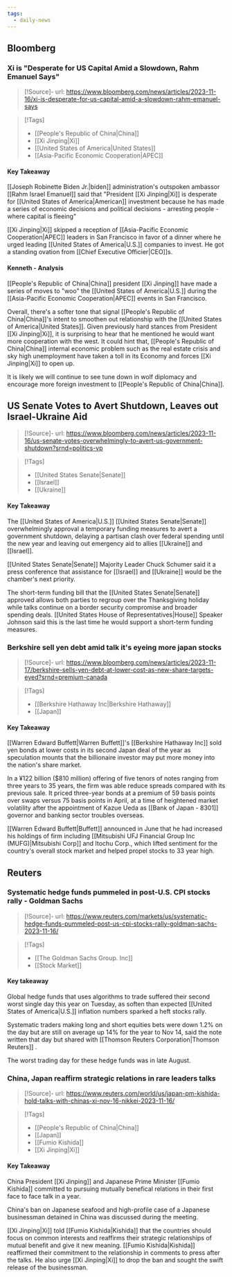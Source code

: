 ```yaml
---
tags:
  - daily-news
---
```

## Bloomberg
### Xi is "Desperate for US Capital Amid a Slowdown, Rahm Emanuel Says"

>[!Source]-
>url: https://www.bloomberg.com/news/articles/2023-11-16/xi-is-desperate-for-us-capital-amid-a-slowdown-rahm-emanuel-says

>[!Tags]
>- [[People's Republic of China|China]]
>- [[Xi Jinping|Xi]]
>- [[United States of America|United States]]
>- [[Asia-Pacific Economic Cooperation|APEC]]

#### Key Takeaway
[[Joseph Robinette Biden Jr.|biden]] administration's outspoken ambassor [[Rahm Israel Emanuel]] said that "President [[Xi Jinping|Xi]] is desperate for [[United States of America|American]] investment because he has made a series of economic decisions and political decisions - arresting people - where capital is fleeing" 

[[Xi Jinping|Xi]] skipped a reception of [[Asia-Pacific Economic Cooperation|APEC]] leaders in San Francisco in favor of a dinner where he urged leading [[United States of America|U.S.]] companies to invest. He got a standing ovation from [[Chief Executive Officier|CEO]]s. 

#### Kenneth - Analysis
[[People's Republic of China|China]] president [[Xi Jinping]] have made a series of moves to "woo" the [[United States of America|U.S.]] during the [[Asia-Pacific Economic Cooperation|APEC]] events in San Francisco.

Overall, there's a softer tone that signal [[People's Republic of China|China]]'s intent to smoothen out relationship with the [[United States of America|United States]]. Given previously hard stances from President [[Xi Jinping|Xi]], it is surprising to hear that he mentioned he would want more cooperation with the west. It could hint that, [[People's Republic of China|China]] internal economic problem such as the real estate crisis and sky high unemployment have taken a toll in its Economy and forces [[Xi Jinping|Xi]] to open up. 

It is likely we will continue to see tune down in wolf diplomacy and encourage more foreign investment to [[People's Republic of China|China]]. 

## US Senate Votes to Avert Shutdown, Leaves out Israel-Ukraine Aid

>[!Source]-
>url: https://www.bloomberg.com/news/articles/2023-11-16/us-senate-votes-overwhelmingly-to-avert-us-government-shutdown?srnd=politics-vp

>[!Tags]
>- [[United States Senate|Senate]]
>- [[Israel]]
>- [[Ukraine]]

#### Key Takeaway
The [[United States of America|U.S.]] [[United States Senate|Senate]] overwhelmingly approval a temporary funding measures to avert a government shutdown, delaying a partisan clash over federal spending until the new year and leaving out emergency aid to allies [[Ukraine]] and [[Israel]]. 

[[United States Senate|Senate]] Majority Leader Chuck Schumer said it a press conference that assistance for [[Israel]] and [[Ukraine]] would be the chamber's next priority. 

The short-term funding bill that the [[United States Senate|Senate]] approved allows both parties to regroup over the Thanksgiving holiday while talks continue on a border security compromise and broader spending deals. [[United States House of Representatives|House]] Speaker Johnson said this is the last time he would support a short-term funding measures.

### Berkshire sell yen debt amid talk it's eyeing more japan stocks

>[!Source]-
>url: https://www.bloomberg.com/news/articles/2023-11-17/berkshire-sells-yen-debt-at-lower-cost-as-new-share-targets-eyed?srnd=premium-canada

>[!Tags]
>- [[Berkshire Hathaway Inc|Berkshire Hathaway]]
>- [[Japan]]

#### Key Takeaway
[[Warren Edward Buffett|Warren Buffett]]'s [[Berkshire Hathaway Inc]] sold yen bonds at lower costs in its second Japan deal of the year as speculation mounts that the billionaire investor may put more money into the nation's share market. 

In a <c>&yen;</c>122 billion ($810 million) offering of five tenors of notes ranging from three years to 35 years, the firm was able reduce spreads compared with its previous sale. It priced three-year bonds at a premium of 59 basis points over swaps versus 75 basis points in April, at a time of heightened market volatility after the appointment of Kazue Ueda as [[Bank of Japan - 8301]] governor and banking sector troubles overseas.

[[Warren Edward Buffett|Buffett]] announced in June that he had increased his holdings of firm including [[Mitsubishi UFJ Financial Group Inc (MUFG)|Mitsubishi Corp]] and Itochu Corp., which lifted sentiment for the country's overall stock market and helped propel stocks to 33 year high. 

## Reuters

### Systematic hedge funds pummeled in post-U.S. CPI stocks rally - Goldman Sachs

>[!Source]-
>url: https://www.reuters.com/markets/us/systematic-hedge-funds-pummeled-post-us-cpi-stocks-rally-goldman-sachs-2023-11-16/

>[!Tags]
>- [[The Goldman Sachs Group. Inc]]
>- [[Stock Market]]

#### Key takeaway
Global hedge funds that uses algorithms to trade suffered their second worst single day this year on Tuesday, as soften than expected [[United States of America|U.S.]] inflation numbers sparked a heft stocks rally. 

Systematic traders making long and short equities bets were down 1.2% on the day but are still on average up 14% for the year to Nov 14, said the note written that day but shared with [[Thomson Reuters Corporation|Thomson Reuters]] .

The worst trading day for these hedge funds was in late August.

### China, Japan reaffirm strategic relations in rare leaders talks

>[!Source]-
>url: https://www.reuters.com/world/us/japan-pm-kishida-hold-talks-with-chinas-xi-nov-16-nikkei-2023-11-16/

>[!Tags]
>- [[People's Republic of China|China]]
>- [[Japan]]
>- [[Fumio Kishida]]
>- [[Xi Jinping|Xi]]

#### Key Takeaway
China President [[Xi Jinping]] and Japanese Prime Minister [[Fumio Kishida]] committed to pursuing mutually benefical relations in their first face to face talk in a year.

China's ban on Japanese seafood and high-profile case of a Japanese businessman detained in China was discussed during the meeting. 

[[Xi Jinping|Xi]] told [[Fumio Kishida|Kishida]] that the countries should focus on common interests and reaffirms their strategic relationships of mutual benefit and give it new meaning. [[Fumio Kishida|Kishida]] reaffirmed their commitment to the relationship in comments to press after the talks. He also urge [[Xi Jinping|Xi]] to drop the ban and sought the swift release of the businessman. 